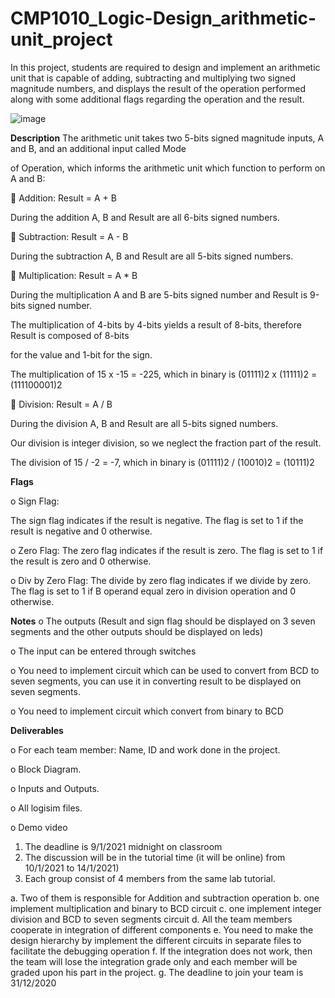 # CMP1010_Logic-Design_arithmetic-unit_project

In this project, students are required to design and implement an arithmetic unit that is capable of
adding, subtracting and multiplying two signed magnitude numbers, and displays the result of the operation
performed along with some additional flags regarding the operation and the result.

![image](https://user-images.githubusercontent.com/88630231/177048893-65e0d46e-7445-4a58-b11e-083f9a95c9d2.png)


**Description**
The arithmetic unit takes two 5-bits signed magnitude inputs, A and B, and an additional input called Mode

of Operation, which informs the arithmetic unit which function to perform on A and B:

 Addition: Result = A + B

During the addition A, B and Result are all 6-bits signed numbers.

 Subtraction: Result = A - B

During the subtraction A, B and Result are all 5-bits signed numbers.

 Multiplication: Result = A * B

During the multiplication A and B are 5-bits signed number and Result is 9-bits signed number.

The multiplication of 4-bits by 4-bits yields a result of 8-bits, therefore Result is composed of 8-bits

for the value and 1-bit for the sign.

The multiplication of 15 x -15 = -225, which in binary is (01111)2 x (11111)2 = (111100001)2

 Division: Result = A / B

During the division A, B and Result are all 5-bits signed numbers.

Our division is integer division, so we neglect the fraction part of the result.

The division of 15 / -2 = -7, which in binary is (01111)2 / (10010)2 = (10111)2

**Flags**

o Sign Flag:

The sign flag indicates if the result is negative. The flag is set to 1 if the result is negative and
0 otherwise.

o Zero Flag:
The zero flag indicates if the result is zero. The flag is set to 1 if the result is zero and 0
otherwise.

o Div by Zero Flag:
The divide by zero flag indicates if we divide by zero. The flag is set to 1 if B operand equal
zero in division operation and 0 otherwise.

**Notes**
o The outputs (Result and sign flag should be displayed on 3 seven segments and the other
outputs should be displayed on leds)

o The input can be entered through switches

o You need to implement circuit which can be used to convert from BCD to seven segments,
you can use it in converting result to be displayed on seven segments.

o You need to implement circuit which convert from binary to BCD





**Deliverables**

o For each team member: Name, ID and work done in the project.

o Block Diagram.

o Inputs and Outputs.

o All logisim files.

o Demo video

1. The deadline is 9/1/2021 midnight on classroom
2. The discussion will be in the tutorial time (it will be online) from 10/1/2021 to 14/1/2021)
3. Each group consist of 4 members from the same lab tutorial.

a. Two of them is responsible for Addition and subtraction operation
b. one implement multiplication and binary to BCD circuit
c. one implement integer division and BCD to seven segments circuit
d. All the team members cooperate in integration of different components
e. You need to make the design hierarchy by implement the different circuits in separate
files to facilitate the debugging operation
f. If the integration does not work, then the team will lose the integration grade only and
each member will be graded upon his part in the project.
g. The deadline to join your team is 31/12/2020
